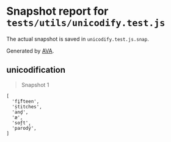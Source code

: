 # Snapshot report for `tests/utils/unicodify.test.js`

The actual snapshot is saved in `unicodify.test.js.snap`.

Generated by [AVA](https://avajs.dev).

## unicodification

> Snapshot 1

    [
      'fį̃fteen',
      'ṩtitches',
      'anḑ',
      'æ',
      'soƒt',
      'parodỷ',
    ]

